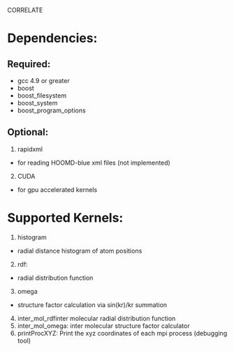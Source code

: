 CORRELATE

# Dependencies:
## Required:
* gcc 4.9 or greater
* boost
 * boost_filesystem
 * boost_system
 * boost_program_options

## Optional:
1. rapidxml
  * for reading HOOMD-blue xml files (not implemented)
2. CUDA
  * for gpu accelerated kernels


# Supported Kernels:
1. histogram
  * radial distance histogram of atom positions
2. rdf: 
  * radial distribution function
3. omega
  * structure factor calculation via sin(kr)/kr summation
4. inter_mol_rdfinter molecular radial distribution function
5. inter_mol_omega: inter molecular structure factor calculator
6. printProcXYZ: Print the xyz coordinates of each mpi process (debugging tool)